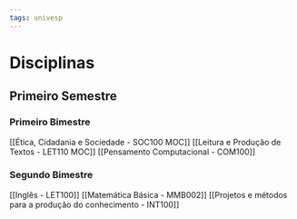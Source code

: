 ```yaml
---
tags: univesp
---
```

# Disciplinas

## Primeiro Semestre

### Primeiro Bimestre

[[Ética, Cidadania e Sociedade - SOC100 MOC]]
[[Leitura e Produção de Textos - LET110 MOC]]
[[Pensamento Computacional - COM100]]

### Segundo Bimestre

[[Inglês - LET100]]
[[Matemática Básica - MMB002]]
[[Projetos e métodos para a produção do  conhecimento - INT100]]


